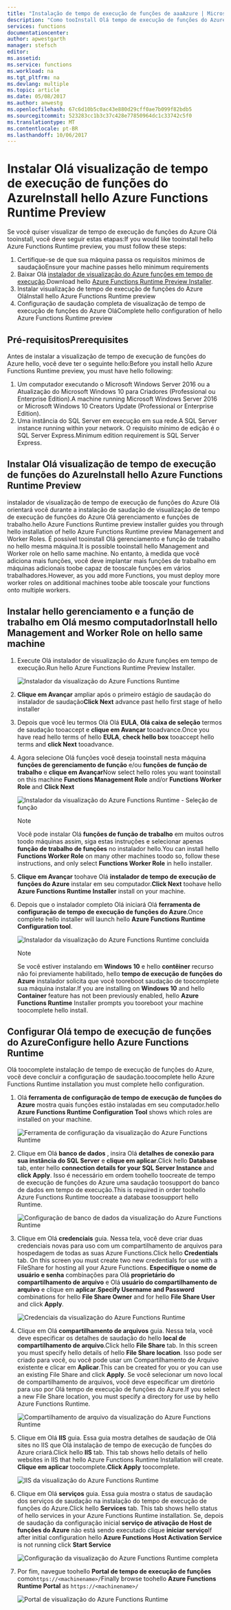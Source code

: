 ```yaml
---
title: "Instalação de tempo de execução de funções de aaaAzure | Microsoft Docs"
description: "Como tooInstall Olá tempo de execução de funções do Azure"
services: functions
documentationcenter: 
author: apwestgarth
manager: stefsch
editor: 
ms.assetid: 
ms.service: functions
ms.workload: na
ms.tgt_pltfrm: na
ms.devlang: multiple
ms.topic: article
ms.date: 05/08/2017
ms.author: anwestg
ms.openlocfilehash: 67c6d10b5c0ac43e880d29cff0ae7b099f82bdb5
ms.sourcegitcommit: 523283cc1b3c37c428e77850964dc1c33742c5f0
ms.translationtype: MT
ms.contentlocale: pt-BR
ms.lasthandoff: 10/06/2017
---
```

# <a name="install-hello-azure-functions-runtime-preview"></a><span data-ttu-id="0105d-103">Instalar Olá visualização de tempo de execução de funções do Azure</span><span class="sxs-lookup"><span data-stu-id="0105d-103">Install hello Azure Functions Runtime Preview</span></span>

<span data-ttu-id="0105d-104">Se você quiser visualizar de tempo de execução de funções do Azure Olá tooinstall, você deve seguir estas etapas:</span><span class="sxs-lookup"><span data-stu-id="0105d-104">If you would like tooinstall hello Azure Functions Runtime preview, you must follow these steps:</span></span>

1. <span data-ttu-id="0105d-105">Certifique-se de que sua máquina passa os requisitos mínimos de saudação</span><span class="sxs-lookup"><span data-stu-id="0105d-105">Ensure your machine passes hello minimum requirements</span></span>
1. <span data-ttu-id="0105d-106">Baixar Olá [instalador de visualização do Azure funções em tempo de execução](https://aka.ms/azafr).</span><span class="sxs-lookup"><span data-stu-id="0105d-106">Download hello [Azure Functions Runtime Preview Installer](https://aka.ms/azafr).</span></span> 
1. <span data-ttu-id="0105d-107">Instalar visualização de tempo de execução de funções do Azure Olá</span><span class="sxs-lookup"><span data-stu-id="0105d-107">Install hello Azure Functions Runtime preview</span></span>
1. <span data-ttu-id="0105d-108">Configuração de saudação completa de visualização de tempo de execução de funções do Azure Olá</span><span class="sxs-lookup"><span data-stu-id="0105d-108">Complete hello configuration of hello Azure Functions Runtime preview</span></span>

## <a name="prerequisites"></a><span data-ttu-id="0105d-109">Pré-requisitos</span><span class="sxs-lookup"><span data-stu-id="0105d-109">Prerequisites</span></span>

<span data-ttu-id="0105d-110">Antes de instalar a visualização de tempo de execução de funções do Azure hello, você deve ter o seguinte hello:</span><span class="sxs-lookup"><span data-stu-id="0105d-110">Before you install hello Azure Functions Runtime preview, you must have hello following:</span></span>

1. <span data-ttu-id="0105d-111">Um computador executando o Microsoft Windows Server 2016 ou a Atualização do Microsoft Windows 10 para Criadores (Professional ou Enterprise Edition).</span><span class="sxs-lookup"><span data-stu-id="0105d-111">A machine running Microsoft Windows Server 2016 or Microsoft Windows 10 Creators Update (Professional or Enterprise Edition).</span></span>
1. <span data-ttu-id="0105d-112">Uma instância do SQL Server em execução em sua rede.</span><span class="sxs-lookup"><span data-stu-id="0105d-112">A SQL Server instance running within your network.</span></span>  <span data-ttu-id="0105d-113">O requisito mínimo de edição é o SQL Server Express.</span><span class="sxs-lookup"><span data-stu-id="0105d-113">Minimum edition requirement is SQL Server Express.</span></span>

## <a name="install-hello-azure-functions-runtime-preview"></a><span data-ttu-id="0105d-114">Instalar Olá visualização de tempo de execução de funções do Azure</span><span class="sxs-lookup"><span data-stu-id="0105d-114">Install hello Azure Functions Runtime Preview</span></span>

<span data-ttu-id="0105d-115">instalador de visualização de tempo de execução de funções do Azure Olá orientará você durante a instalação de saudação de visualização de tempo de execução de funções do Azure Olá gerenciamento e funções de trabalho.</span><span class="sxs-lookup"><span data-stu-id="0105d-115">hello Azure Functions Runtime preview installer guides you through hello installation of hello Azure Functions Runtime preview Management and Worker Roles.</span></span>  <span data-ttu-id="0105d-116">É possível tooinstall Olá gerenciamento e função de trabalho no hello mesma máquina.</span><span class="sxs-lookup"><span data-stu-id="0105d-116">It is possible tooinstall hello Management and Worker role on hello same machine.</span></span>  <span data-ttu-id="0105d-117">No entanto, à medida que você adiciona mais funções, você deve implantar mais funções de trabalho em máquinas adicionais toobe capaz de tooscale funções em vários trabalhadores.</span><span class="sxs-lookup"><span data-stu-id="0105d-117">However, as you add more Functions, you must deploy more worker roles on additional machines toobe able tooscale your functions onto multiple workers.</span></span>

## <a name="install-hello-management-and-worker-role-on-hello-same-machine"></a><span data-ttu-id="0105d-118">Instalar hello gerenciamento e a função de trabalho em Olá mesmo computador</span><span class="sxs-lookup"><span data-stu-id="0105d-118">Install hello Management and Worker Role on hello same machine</span></span>

1. <span data-ttu-id="0105d-119">Execute Olá instalador de visualização do Azure funções em tempo de execução.</span><span class="sxs-lookup"><span data-stu-id="0105d-119">Run hello Azure Functions Runtime Preview Installer.</span></span>

    ![Instalador da visualização do Azure Functions Runtime][1]

1. <span data-ttu-id="0105d-121">**Clique em Avançar** ampliar após o primeiro estágio de saudação do instalador de saudação</span><span class="sxs-lookup"><span data-stu-id="0105d-121">**Click Next** advance past hello first stage of hello installer</span></span>
1. <span data-ttu-id="0105d-122">Depois que você leu termos Olá Olá **EULA**, **Olá caixa de seleção** termos de saudação tooaccept e **clique em Avançar** tooadvance.</span><span class="sxs-lookup"><span data-stu-id="0105d-122">Once you have read hello terms of hello **EULA**, **check hello box** tooaccept hello terms and **click Next** tooadvance.</span></span>
1. <span data-ttu-id="0105d-123">Agora selecione Olá funções você deseja tooinstall nesta máquina **funções de gerenciamento de função** e/ou **funções de função de trabalho** e **clique em Avançar**</span><span class="sxs-lookup"><span data-stu-id="0105d-123">Now select hello roles you want tooinstall on this machine **Functions Management Role** and/or **Functions Worker Role** and **Click Next**</span></span>

    ![Instalador da visualização do Azure Functions Runtime - Seleção de função][3]

    > [!NOTE]
    > <span data-ttu-id="0105d-125">Você pode instalar Olá **funções de função de trabalho** em muitos outros toodo máquinas assim, siga estas instruções e selecionar apenas **função de trabalho de funções** no instalador hello.</span><span class="sxs-lookup"><span data-stu-id="0105d-125">You can install hello **Functions Worker Role** on many other machines toodo so, follow these instructions, and only select **Functions Worker Role** in hello installer.</span></span>

1. <span data-ttu-id="0105d-126">**Clique em Avançar** toohave Olá **instalador de tempo de execução de funções do Azure** instalar em seu computador.</span><span class="sxs-lookup"><span data-stu-id="0105d-126">**Click Next** toohave hello **Azure Functions Runtime Installer** install on your machine.</span></span>
1. <span data-ttu-id="0105d-127">Depois que o instalador completo Olá iniciará Olá **ferramenta de configuração de tempo de execução de funções do Azure**.</span><span class="sxs-lookup"><span data-stu-id="0105d-127">Once complete hello installer will launch hello **Azure Functions Runtime Configuration tool**.</span></span>

    ![Instalador da visualização do Azure Functions Runtime concluída][5]

    > [!NOTE]
    > <span data-ttu-id="0105d-129">Se você estiver instalando em **Windows 10** e hello **contêiner** recurso não foi previamente habilitado, hello **tempo de execução de funções do Azure** instalador solicita que você tooreboot saudação de toocomplete sua máquina instalar.</span><span class="sxs-lookup"><span data-stu-id="0105d-129">If you are installing on **Windows 10** and hello **Container** feature has not been previously enabled, hello **Azure Functions Runtime** Installer prompts you tooreboot your machine toocomplete hello install.</span></span>

## <a name="configure-hello-azure-functions-runtime"></a><span data-ttu-id="0105d-130">Configurar Olá tempo de execução de funções do Azure</span><span class="sxs-lookup"><span data-stu-id="0105d-130">Configure hello Azure Functions Runtime</span></span>

<span data-ttu-id="0105d-131">Olá toocomplete instalação de tempo de execução de funções do Azure, você deve concluir a configuração de saudação.</span><span class="sxs-lookup"><span data-stu-id="0105d-131">toocomplete hello Azure Functions Runtime installation you must complete hello configuration.</span></span>

1. <span data-ttu-id="0105d-132">Olá **ferramenta de configuração de tempo de execução de funções do Azure** mostra quais funções estão instaladas em seu computador.</span><span class="sxs-lookup"><span data-stu-id="0105d-132">hello **Azure Functions Runtime Configuration Tool** shows which roles are installed on your machine.</span></span>

    ![Ferramenta de configuração da visualização do Azure Functions Runtime][6]

1. <span data-ttu-id="0105d-134">Clique em Olá **banco de dados** , insira Olá **detalhes de conexão para sua instância do SQL Server** e **clique em aplicar**.</span><span class="sxs-lookup"><span data-stu-id="0105d-134">Click hello **Database** tab, enter hello **connection details for your SQL Server Instance** and **click Apply**.</span></span>  <span data-ttu-id="0105d-135">Isso é necessário em ordem toohello toocreate de tempo de execução de funções do Azure uma saudação toosupport do banco de dados em tempo de execução.</span><span class="sxs-lookup"><span data-stu-id="0105d-135">This is required in order toohello Azure Functions Runtime toocreate a database toosupport hello Runtime.</span></span>
    
    ![Configuração de banco de dados da visualização do Azure Functions Runtime][7]

1. <span data-ttu-id="0105d-137">Clique em Olá **credenciais** guia.  Nessa tela, você deve criar duas credenciais novas para uso com um compartilhamento de arquivos para hospedagem de todas as suas Azure Functions.</span><span class="sxs-lookup"><span data-stu-id="0105d-137">Click hello **Credentials** tab.  On this screen you must create two new credentials for use with a FileShare for hosting all your Azure Functions.</span></span>  <span data-ttu-id="0105d-138">**Especifique o nome de usuário e senha** combinações para Olá **proprietário do compartilhamento de arquivo** e Olá **usuário do compartilhamento de arquivo** e clique em **aplicar**.</span><span class="sxs-lookup"><span data-stu-id="0105d-138">**Specify Username and Password** combinations for hello **File Share Owner** and for hello **File Share User** and click **Apply**.</span></span>

    ![Credenciais da visualização do Azure Functions Runtime][8]

1. <span data-ttu-id="0105d-140">Clique em Olá **compartilhamento de arquivos** guia.  Nessa tela, você deve especificar os detalhes de saudação do hello **local de compartilhamento de arquivo**.</span><span class="sxs-lookup"><span data-stu-id="0105d-140">Click hello **File Share** tab.  In this screen you must specify hello details of hello **File Share location**.</span></span>  <span data-ttu-id="0105d-141">Isso pode ser criado para você, ou você pode usar um Compartilhamento de Arquivo existente e clicar em **Aplicar**.</span><span class="sxs-lookup"><span data-stu-id="0105d-141">This can be created for you or you can use an existing File Share and click **Apply**.</span></span>  <span data-ttu-id="0105d-142">Se você selecionar um novo local de compartilhamento de arquivos, você deve especificar um diretório para uso por Olá tempo de execução de funções do Azure.</span><span class="sxs-lookup"><span data-stu-id="0105d-142">If you select a new File Share location, you must specify a directory for use by hello Azure Functions Runtime.</span></span>
    
    ![Compartilhamento de arquivo da visualização do Azure Functions Runtime][9]

1. <span data-ttu-id="0105d-144">Clique em Olá **IIS** guia.  Essa guia mostra detalhes de saudação de Olá sites no IIS que Olá instalação de tempo de execução de funções do Azure criará.</span><span class="sxs-lookup"><span data-stu-id="0105d-144">Click hello **IIS** tab.  This tab shows hello details of hello websites in IIS that hello Azure Functions Runtime Installation will create.</span></span>  <span data-ttu-id="0105d-145">**Clique em aplicar** toocomplete.</span><span class="sxs-lookup"><span data-stu-id="0105d-145">**Click Apply** toocomplete.</span></span>

    ![IIS da visualização do Azure Functions Runtime][10]

1. <span data-ttu-id="0105d-147">Clique em Olá **serviços** guia.  Essa guia mostra o status de saudação dos serviços de saudação na instalação do tempo de execução de funções do Azure.</span><span class="sxs-lookup"><span data-stu-id="0105d-147">Click hello **Services** tab.  This tab shows hello status of hello services in your Azure Functions Runtime installation.</span></span>  <span data-ttu-id="0105d-148">Se, depois de saudação da configuração inicial **serviço de ativação de Host de funções do Azure** não está sendo executado clique **iniciar serviço**</span><span class="sxs-lookup"><span data-stu-id="0105d-148">If after initial configuration hello **Azure Functions Host Activation Service** is not running click **Start Service**</span></span>

    ![Configuração da visualização do Azure Functions Runtime completa][11]

1. <span data-ttu-id="0105d-150">Por fim, navegue toohello **Portal de tempo de execução de funções** como`https://<machinename>/`</span><span class="sxs-lookup"><span data-stu-id="0105d-150">Finally browse toohello **Azure Functions Runtime Portal** as `https://<machinename>/`</span></span>

    ![Portal de visualização do Azure Functions Runtime][12]


<!--Image references-->
[1]: ./media/functions-runtime-install/AzureFunctionsRuntime_Installer1.png
[2]: ./media/functions-runtime-install/AzureFunctionsRuntime_Installer2-EULA.png
[3]: ./media/functions-runtime-install/AzureFunctionsRuntime_Installer3-ChooseRoles.png
[4]: ./media/functions-runtime-install/AzureFunctionsRuntime_Installer4-Install.png
[5]: ./media/functions-runtime-install/AzureFunctionsRuntime_Installer5-InstallComplete.png
[6]: ./media/functions-runtime-install/AzureFunctionsRuntime_Configuration1.png
[7]: ./media/functions-runtime-install/AzureFunctionsRuntime_Configuration2_SQL.png
[8]: ./media/functions-runtime-install/AzureFunctionsRuntime_Configuration3_Credentials.png
[9]: ./media/functions-runtime-install/AzureFunctionsRuntime_Configuration4_Fileshare.png
[10]: ./media/functions-runtime-install/AzureFunctionsRuntime_Configuration5_IIS.png
[11]: ./media/functions-runtime-install/AzureFunctionsRuntime_Configuration6_Services.png
[12]: ./media/functions-runtime-install/AzureFunctionsRuntime_Portal.png